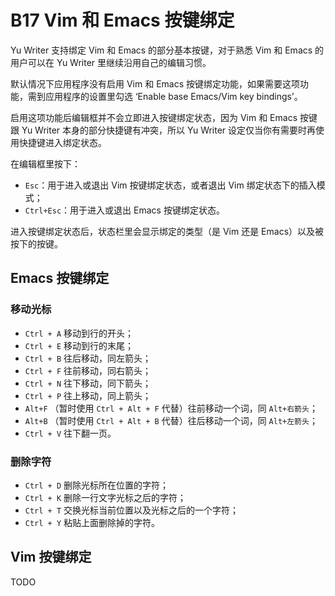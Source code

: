 # B17 Vim 和 Emacs 按键绑定

Yu Writer 支持绑定 Vim 和 Emacs 的部分基本按键，对于熟悉 Vim 和 Emacs 的用户可以在 Yu Writer 里继续沿用自己的编辑习惯。

默认情况下应用程序没有启用 Vim 和 Emacs 按键绑定功能，如果需要这项功能，需到应用程序的设置里勾选 ‘Enable base Emacs/Vim key bindings’。

启用这项功能后编辑框并不会立即进入按键绑定状态，因为 Vim 和 Emacs 按键跟 Yu Writer 本身的部分快捷键有冲突，所以 Yu Writer 设定仅当你有需要时再使用快捷键进入绑定状态。

在编辑框里按下：

* `Esc`：用于进入或退出 Vim 按键绑定状态，或者退出 Vim 绑定状态下的插入模式；
* `Ctrl+Esc`：用于进入或退出 Emacs 按键绑定状态。

进入按键绑定状态后，状态栏里会显示绑定的类型（是 Vim 还是 Emacs）以及被按下的按键。

## Emacs 按键绑定

### 移动光标

* `Ctrl + A` 移动到行的开头；
* `Ctrl + E` 移动到行的末尾；
* `Ctrl + B` 往后移动，同左箭头；
* `Ctrl + F` 往前移动，同右箭头；
* `Ctrl + N` 往下移动，同下箭头；
* `Ctrl + P` 往上移动，同上箭头；
* `Alt+F` （暂时使用 `Ctrl + Alt + F` 代替）往前移动一个词，同 `Alt+右箭头`；
* `Alt+B` （暂时使用 `Ctrl + Alt + B` 代替）往后移动一个词，同 `Alt+左箭头`；
* `Ctrl + V` 往下翻一页。

### 删除字符

* `Ctrl + D` 删除光标所在位置的字符；
* `Ctrl + K` 删除一行文字光标之后的字符；
* `Ctrl + T` 交换光标当前位置以及光标之后的一个字符；
* `Ctrl + Y` 粘贴上面删除掉的字符。

## Vim 按键绑定

TODO